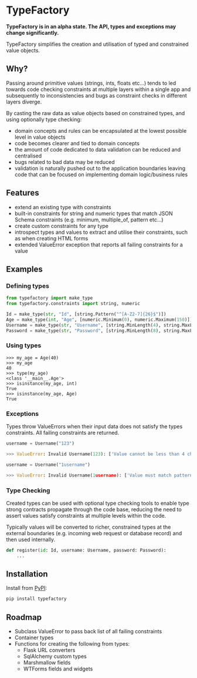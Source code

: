 # TypeFactory

**TypeFactory is in an alpha state.  The API, types and exceptions may change significantly.**

TypeFactory simplifies the creation and utilisation of typed and constrained value objects.

## Why?

Passing around primitive values (strings, ints, floats etc...) tends to led towards code checking constraints at multiple layers within a single app and subsequently to inconsistencies and bugs as constraint checks in different layers diverge.

By casting the raw data as value objects based on constrained types, and using optionally type checking:
- domain concepts and rules can be encapsulated at the lowest possible level in value objects
- code becomes clearer and tied to domain concepts
- the amount of code dedicated to data validation can be reduced and centralised
- bugs related to bad data may be reduced
- validation is naturally pushed out to the application boundaries leaving code that can be focused on implementing domain logic/business rules

## Features

- extend an existing type with constraints
- built-in constraints for string and numeric types that match JSON Schema constraints (e.g. minimum, multiple_of, pattern etc...)
- create custom constraints for any type
- introspect types and values to extract and utilise their constraints, such as when creating HTML forms
- extended ValueError exception that reports all failing constraints for a value

## Examples

### Defining types

```python
from typefactory import make_type
from typefactory.constraints import string, numeric

Id = make_type(str, "Id", [string.Pattern("^[A-Z2-7]{26}$")])
Age = make_type(int, "Age", [numeric.Minimum(0), numeric.Maximum(150)])
Username = make_type(str, "Username", [string.MinLength(4), string.MaxLength(32), string.Pattern("^[A-Za-z][A-Za-z0-9]{2,30}[A-zA-z]$")])
Password = make_type(str, "Password", [string.MinLength(8), string.MaxLength(256)])
```

### Using types

```
>>> my_age = Age(40)
>>> my_age
40
>>> type(my_age)
<class '__main__.Age'>
>>> isinstance(my_age, int)
True
>>> isinstance(my_age, Age)
True
```

### Exceptions

Types throw ValueErrors when their input data does not satisfy the types constraints.  All failing constraints are returned.

```python
username = Username("123")

>>> ValueError: Invalid Username(123): ['Value cannot be less than 4 characters in length', 'Value must match pattern ^[A-Za-z][A-Za-z0-9]{2,30}[A-zA-z]$']

username = Username("1username")

>>> ValueError: Invalid Username(1username): ['Value must match pattern ^[A-Za-z][A-Za-z0-9]{2,30}[A-zA-z]$']
```

### Type Checking

Created types can be used with optional type checking tools to enable type strong contracts propagate through the code base, reducing the need to assert values satisfy constraints at multiple levels within the code.

Typically values will be converted to richer, constrained types at the external boundaries (e.g. incoming web request or database record) and then used internally.

```python
def register(id: Id, username: Username, password: Password):
    ...
```

## Installation

Install from [PyPI](https://pypi.org/project/typefactory): 

```bash
pip install typefactory
```

## Roadmap

- Subclass ValueError to pass back list of all failing constraints
- Container types
- Functions for creating the following from types:
    - Flask URL converters
    - SqlAlchemy custom types
    - Marshmallow fields
    - WTForms fields and widgets
